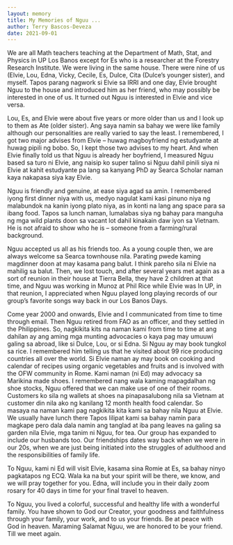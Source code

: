```yaml
---
layout: memory	
title: My Memories of Nguu ...
author: Terry Bascos-Deveza
date: 2021-09-01
---
```


We are all Math teachers teaching at the Department of Math, Stat, and Physics in UP Los Banos except for Es who is a researcher at the Forestry Research Institute. We were living in the same house. There were  nine of us (Elvie, Lou, Edna, Vicky, Cecile, Es, Dulce, Cita (Dulce’s younger sister), and myself. Tapos parang nagwork si Elvie sa IRRI and one day,  Elvie brought Nguu to the house and introduced him as her friend, who may possibly be interested in one of us. It turned out Nguu is interested in Elvie and vice versa.

<!--more--> 

Lou, Es, and Elvie were about five years  or more older than us and I look up to them as Ate (older sister). Ang saya namin sa bahay we were like family although our personalities are really varied to say the least. I remembered, I got two major advises from Elvie – huwag magboyfriend ng estudyante at huwag pipili ng bobo. So, I kept those two advises to my heart.  And when Elvie finally told us that Nguu is already her boyfriend, I measured Nguu based sa turo ni Elvie, ang naisip ko super talino si Nguu dahil pinili siya ni Elvie at kahit estudyante pa lang sa kanyang PhD ay Searca Scholar naman kaya nakapasa siya kay Elvie. 
 
Nguu is friendly and genuine, at ease siya agad sa amin. I remembered iyong first dinner niya with us, medyo nagulat kami kasi pinuno niya ng malabundok na kanin iyong plato niya, as in konti na lang ang space para sa ibang food. Tapos sa lunch naman, lumalabas siya ng bahay para manguha ng mga wild plants doon sa vacant lot dahil kinakain daw iyon sa Vietnam. He is not afraid to show who he is – someone from a farming/rural background.
 
Nguu accepted us all as his friends too. As a young couple then, we are always welcome sa Searca townhouse nila. Parating pwede kaming magdinner doon at may kasama pang balut. I think pareho sila ni Elvie na mahilig sa balut. Then, we lost touch, and after several years met again as a sort of reunion in their house at Tierra Bella, they have 2 children at that time, and Nguu was working in Munoz at Phil Rice while Elvie was In UP, in that reunion, I appreciated when Nguu played long playing records of our group’s favorite songs way back in our Los Banos Days.
 
Come year 2000 and onwards, Elvie and I communicated from time to time through email. Then Nguu retired from FAO as an officer, and they settled in the Philippines. So, nagkikita kits na naman kami from time to time at ang dahilan ay ang aming mga munting advocacies o kaya pag may umuuwi galing sa abroad, like si Dulce, Lou, or si Edna. Si Nguu ay may book tungkol sa rice. I remembered him telling us that he visited about 99 rice producing countries all over the world. Si Elvie naman ay may book on cooking and calendar of recipes using organic vegetables and fruits and is involved with the OFW community in Rome. Kami naman (ni Ed) may advocacy sa Marikina made shoes. I remembered nang wala kaming mapagdalhan ng shoe stocks, Nguu offered that we can make use of one of their rooms.  Customers ko sila ng wallets at shoes na pinapasalubong nila sa Vietnam at customer din nila ako ng kanilang 12 month health food calendar. So masaya na naman kami pag nagkikita kita kami sa bahay nila Nguu at Elvie. We usually have lunch there Tapos lilipat kami sa bahay namin para magkape pero dala dala namin ang tanglad at iba pang leaves na galing sa garden nila Elvie, mga tanim ni Nguu, for tea. Our group has expanded to include our husbands too. Our friendships dates way back when we were in our 20s, when we are just being initiated into the struggles of adulthood and the responsibilities of family life.
 
To Nguu, kami ni Ed will visit Elvie, kasama sina Romie at Es, sa bahay ninyo pagkatapos ng ECQ. Wala ka na but your spirit will be there, we know, and we will pray together for you. Edna, will include you in their daily zoom rosary for 40 days in time for your final travel to heaven.
 
To Nguu, you lived a colorful, successful and healthy life with a wonderful family. You have shown to God our Creator, your goodness and faithfulness through your family, your work, and to us your friends. Be at peace with God in heaven. Maraming Salamat Nguu, we are honored to be your friend. Till we meet again.
